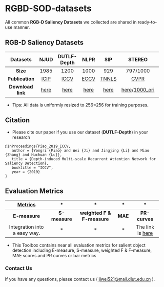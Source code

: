 # RGBD-SOD-datasets
All common **RGB-D Saliency Datasets** we collected are shared in ready-to-use manner.

## RGB-D Saliency Datasets
**Datasets** | NJUD | DUTLF-Depth | NLPR | SIP | STEREO | LFSD | RGBD135 | SSD
:-: | :-: | :-: | :-: | :-: | :-: | :-: | :-: | :-:
**Size** | 1985 | 1200 | 1000 | 929 | 797/1000 | 100 | 135 | 80| 
**Publication** | [ICIP](http://dpfan.net/wp-content/uploads/NJU2K_dataset_ICIP14.pdf) | [ICCV](http://openaccess.thecvf.com/content_ICCV_2019/papers/Piao_Depth-Induced_Multi-Scale_Recurrent_Attention_Network_for_Saliency_Detection_ICCV_2019_paper.pdf) | [ECCV](http://dpfan.net/wp-content/uploads/NLPR_dataset_ECCV14.pdf) | [TNNLS](https://arxiv.org/pdf/1907.06781.pdf) | [CVPR](http://dpfan.net/wp-content/uploads/STERE_dataset_CVPR12.pdf) | [CVPR](http://dpfan.net/wp-content/uploads/LFSD_dataset_CVPR14.pdf) | [ICIMCS](http://dpfan.net/wp-content/uploads/DES_dataset_ICIMCS14.pdf) | [ICCVW](http://dpfan.net/wp-content/uploads/SSD_dataset_ICCVW17.pdf)| 
**Download link** | [here](https://pan.baidu.com/s/1o-kOaDVqjV_druBHjD3NAA) | [here](https://pan.baidu.com/s/1mhHAXLgoqqLQIb6r-k-hbA) | [here](https://pan.baidu.com/s/1pocKI_KEvqWgsB16pzO6Yw) | [here](https://pan.baidu.com/s/14VjtMBn0_bQDRB0gMPznoA) | [here](https://pan.baidu.com/s/1ISsDYT68LfQnhJPtgBFSyg)/[1000_ori](https://pan.baidu.com/s/1LQSxF7GsmRoSM_iz09Yl1A) | [here](https://pan.baidu.com/s/1EHCvEwAOBP9_wwAm29SctQ) | [here](https://pan.baidu.com/s/1qZTr3EgA7SJjJW1wA1doTQ) | [here](https://pan.baidu.com/s/1zNL9-KSQwGILdAAfStMXWQ)|
+ Tips: All data is uniformly resized to 256×256 for training purposes.
  
## Citation
+ Please cite our paper if you use our dataset (**DUTLF-Depth**) in your research 
```
@InProceedings{Piao_2019_ICCV,       
   author = {Yongri {Piao} and Wei {Ji} and Jingjing {Li} and Miao {Zhang} and Huchuan {Lu}},   
   title = {Depth-induced Multi-scale Recurrent Attention Network for Saliency Detection},     
   booktitle = "ICCV",     
   year = {2019}     
}  
```
## Evaluation Metrics
**[Metrics](https://github.com/jiwei0921/Saliency-Evaluation-Toolbox)** | * | * | * | *
:-: | :-: | :-: | :-: | :-:
**E-measure** | **S-measure** | **weighted F & F-measure** | **MAE** | **PR-curves**| 
Integration into a easy way. | *| * | * | The link is [here](https://github.com/jiwei0921/Saliency-Evaluation-Toolbox)|
+ This Toolbox contains near all evaluation metrics for salient object detection including E-measure, S-measure, weighted F & F-measure, MAE scores and PR curves or bar metrics.

### Contact Us
If you have any questions, please contact us ( jiwei521@mail.dlut.edu.cn ).
